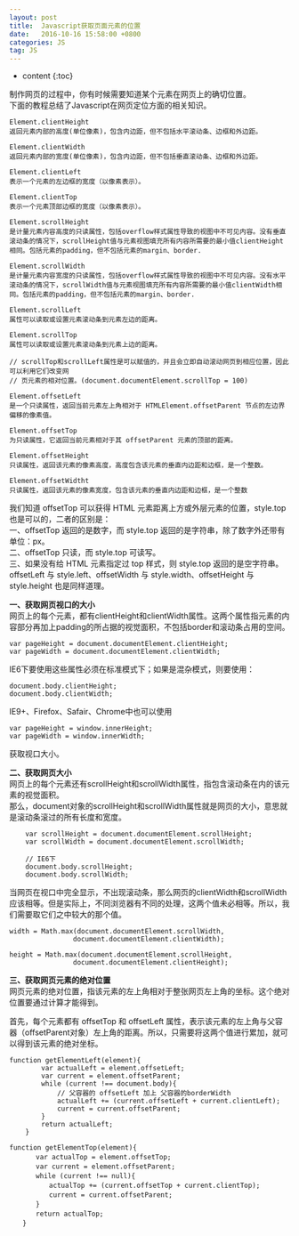```yaml
---
layout: post
title:  Javascript获取页面元素的位置
date:   2016-10-16 15:58:00 +0800
categories: JS
tag: JS
---
```


* content
{:toc}

制作网页的过程中，你有时候需要知道某个元素在网页上的确切位置。  
下面的教程总结了Javascript在网页定位方面的相关知识。  

``` stylus
Element.clientHeight 	
返回元素内部的高度(单位像素)，包含内边距，但不包括水平滚动条、边框和外边距。

Element.clientWidth 	
返回元素内部的宽度(单位像素)，包含内边距，但不包括垂直滚动条、边框和外边距。

Element.clientLeft 		
表示一个元素的左边框的宽度（以像素表示）。

Element.clientTop 		
表示一个元素顶部边框的宽度（以像素表示）。

Element.scrollHeight 	
是计量元素内容高度的只读属性，包括overflow样式属性导致的视图中不可见内容。没有垂直滚动条的情况下，scrollHeight值与元素视图填充所有内容所需要的最小值clientHeight相同。包括元素的padding，但不包括元素的margin、border.
                        
Element.scrollWidth		
是计量元素内容宽度的只读属性，包括overflow样式属性导致的视图中不可见内容。没有水平滚动条的情况下，scrollWidth值与元素视图填充所有内容所需要的最小值clientWidth相同。包括元素的padding，但不包括元素的margin、border.

Element.scrollLeft 		
属性可以读取或设置元素滚动条到元素左边的距离。

Element.scrollTop 		
属性可以读取或设置元素滚动条到元素上边的距离。

// scrollTop和scrollLeft属性是可以赋值的，并且会立即自动滚动网页到相应位置，因此可以利用它们改变网
// 页元素的相对位置。(document.documentElement.scrollTop = 100)

Element.offsetLeft 		
是一个只读属性，返回当前元素左上角相对于 HTMLElement.offsetParent 节点的左边界偏移的像素值。

Element.offsetTop 		
为只读属性，它返回当前元素相对于其 offsetParent 元素的顶部的距离。

Element.offsetHeight 	
只读属性，返回该元素的像素高度，高度包含该元素的垂直内边距和边框，是一个整数。

Element.offsetWidtht 	
只读属性，返回该元素的像素宽度，包含该元素的垂直内边距和边框，是一个整数

```

我们知道 offsetTop 可以获得 HTML 元素距离上方或外层元素的位置，style.top 也是可以的，二者的区别是：  
一、offsetTop 返回的是数字，而 style.top 返回的是字符串，除了数字外还带有单位：px。  
二、offsetTop 只读，而 style.top 可读写。  
三、如果没有给 HTML 元素指定过 top 样式，则 style.top 返回的是空字符串。  
offsetLeft 与 style.left、offsetWidth 与 style.width、offsetHeight 与 style.height 也是同样道理。  

**一、获取网页视口的大小**  
网页上的每个元素，都有clientHeight和clientWidth属性。这两个属性指元素的内容部分再加上padding的所占据的视觉面积，不包括border和滚动条占用的空间。  

	var pageHeight = document.documentElement.clientHeight;
    var pageWidth = document.documentElement.clientWidth;
    
    
IE6下要使用这些属性必须在标准模式下；如果是混杂模式，则要使用：

	document.body.clientHeight;
    document.body.clientWidth;
    
IE9+、Firefox、Safair、Chrome中也可以使用

	var pageHeight = window.innerHeight;
    var pageWidth = window.innerWidth;
    
获取视口大小。

**二、获取网页大小**   
网页上的每个元素还有scrollHeight和scrollWidth属性，指包含滚动条在内的该元素的视觉面积。  
那么，document对象的scrollHeight和scrollWidth属性就是网页的大小，意思就是滚动条滚过的所有长度和宽度。

``` stylus
	var scrollHeight = document.documentElement.scrollHeight;
    var scrollWidth = document.documentElement.scrollWidth;
    
    // IE6下
    document.body.scrollHeight;
    document.body.scrollWidth;
```

    
当网页在视口中完全显示，不出现滚动条，那么网页的clientWidth和scrollWidth应该相等。但是实际上，不同浏览器有不同的处理，这两个值未必相等。所以，我们需要取它们之中较大的那个值。

	width = Math.max(document.documentElement.scrollWidth,
    				document.documentElement.clientWidth);
                    
    height = Math.max(document.documentElement.scrollHeight,
    				document.documentElement.clientHeight);
                    
**三、获取网页元素的绝对位置**  
网页元素的绝对位置，指该元素的左上角相对于整张网页左上角的坐标。这个绝对位置要通过计算才能得到。  

首先，每个元素都有 offsetTop 和 offsetLeft 属性，表示该元素的左上角与父容器（offsetParent对象）左上角的距离。所以，只需要将这两个值进行累加，就可以得到该元素的绝对坐标。

``` stylus
function getElementLeft(element){
    	var actualLeft = element.offsetLeft;
        var current = element.offsetParent;
        while (current !== document.body){
        	// 父容器的 offsetLeft 加上 父容器的borderWidth
        	actualLeft += (current.offsetLeft + current.clientLeft);
            current = current.offsetParent;
        }
        return actualLeft;
    }
```


``` stylus
function getElementTop(element){
　　　　var actualTop = element.offsetTop;
　　　　var current = element.offsetParent;
　　　　while (current !== null){
　　　　　　actualTop += (current.offsetTop + current.clientTop);
　　　　　　current = current.offsetParent;
　　　　}
　　　　return actualTop;
　　}
```